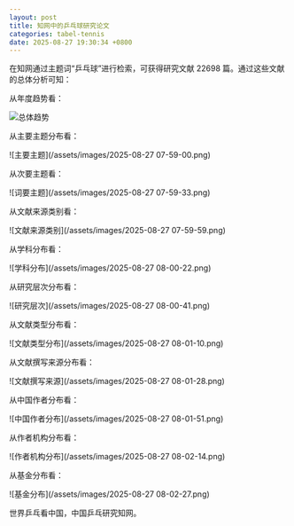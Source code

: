 ```yaml
---
layout: post
title: 知网中的乒乓球研究论文
categories: tabel-tennis
date: 2025-08-27 19:30:34 +0800
---
```

在知网通过主题词“乒乓球”进行检索，可获得研究文献 22698 篇。通过这些文献的总体分析可知：

从年度趋势看：

![总体趋势](/assets/images/2025-08-27-07-58-08.png)

从主要主题分布看：

![主要主题](/assets/images/2025-08-27 07-59-00.png)

从次要主题看：

![词要主题](/assets/images/2025-08-27 07-59-33.png)

从文献来源类别看：

![文献来源类别](/assets/images/2025-08-27 07-59-59.png)

从学科分布看：

![学科分布](/assets/images/2025-08-27 08-00-22.png)

从研究层次分布看：

![研究层次](/assets/images/2025-08-27 08-00-41.png)

从文献类型分布看：

![文献类型分布](/assets/images/2025-08-27 08-01-10.png)

从文献撰写来源分布看：

![文献撰写来源](/assets/images/2025-08-27 08-01-28.png)

从中国作者分布看：

![中国作者分布](/assets/images/2025-08-27 08-01-51.png)

从作者机构分布看：

![作者机构分布](/assets/images/2025-08-27 08-02-14.png)

从基金分布看：

![基金分布](/assets/images/2025-08-27 08-02-27.png)

世界乒乓看中国，中国乒乓研究知网。

